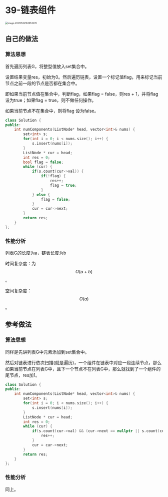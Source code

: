 # 39-链表组件

<img src="https://crayon-1302863897.cos.ap-beijing.myqcloud.com/image/image-20210522182653276.png" alt="image-20210522182653276" style="zoom:50%;" />



## 自己的做法

### 算法思想

首先遍历列表G，将整型值放入set集合中。

设置结果变量res，初始为0。然后遍历链表，设置一个标记值flag，用来标记当前节点之前一段的节点是否都在集合中。

即如果当前节点值在集合中，判断flag，如果flag = false，则res + 1，并将flag 设为true；如果flag = true，则不做任何操作。

如果当前节点不在集合中，则将flag 设为false。



```c++
class Solution {
public:
    int numComponents(ListNode* head, vector<int>& nums) {
        set<int> s;
        for(int i = 0; i < nums.size(); i++) {
            s.insert(nums[i]);
        }
        ListNode * cur = head;
        int res = 0;
        bool flag = false;
        while (cur) {
            if(s.count(cur->val)) {
                if(!flag) {
                    res++;
                    flag = true;
                }
            } else {
                flag = false;
            }
            cur = cur->next;
        }
        return res;
    }
};
```

### 性能分析

列表G的长度为a，链表长度为b

时间复杂度：为$$O(a + b)$$。

空间复杂度：$$O(a)$$。



## 参考做法

### 算法思想

同样是先讲列表G中元素添加到set集合中。

然后对链表进行依次扫描(就是遍历)，一个组件在链表中对应一段连续节点，那么如果当前节点在列表G中，且下一个节点不在列表G中，那么就找到了一个组件的尾节点，res加1。



```c++
class Solution {
public:
    int numComponents(ListNode* head, vector<int>& nums) {
        set<int> s;
        for(int i = 0; i < nums.size(); i++) {
            s.insert(nums[i]);
        }
        ListNode * cur = head;
        int res = 0;
        while (cur) {
            if(s.count(cur->val) && (cur->next == nullptr || s.count(cur->next->val))) {
                res++;
            }
            cur = cur->next;
        }
        return res;
    }
};
```



### 性能分析

同上。